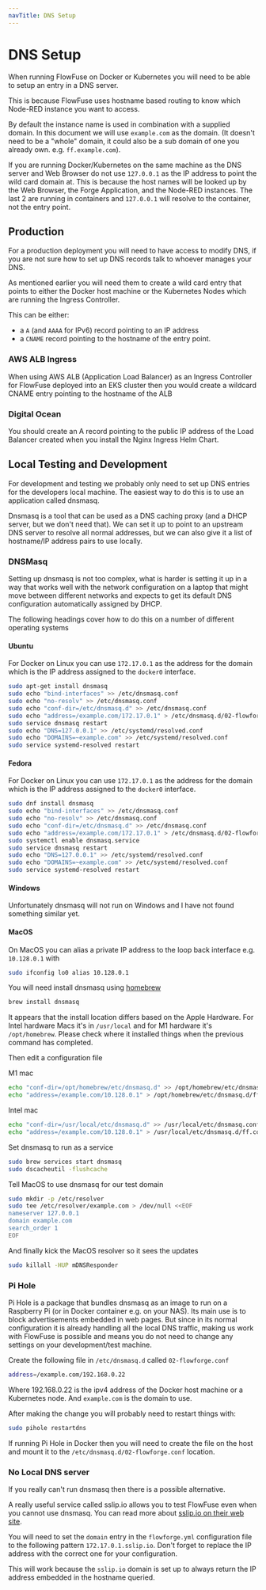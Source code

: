 ```yaml
---
navTitle: DNS Setup
---
```


# DNS Setup

When running FlowFuse on Docker or Kubernetes you will need to be able to setup an entry in a DNS server.

This is because FlowFuse uses hostname based routing to know which Node-RED instance you want to access.

By default the instance name is used in combination with a supplied domain. In this document we will use `example.com` as the domain. (It doesn't need to be a "whole" domain, it could also be a sub domain of one you already own. e.g. `ff.example.com`).

If you are running Docker/Kubernetes on the same machine as the DNS server and Web Browser do not use `127.0.0.1` as the IP address to point the wild card domain at. This is because the host names will be looked up by the Web Browser, the Forge Application, and the Node-RED instances. The last 2 are running in containers and `127.0.0.1` will resolve to the container, not the entry point. 

## Production

For a production deployment you will need to have access to modify DNS, if you are not sure how to set up DNS records talk to whoever manages your DNS.

As mentioned earlier you will need them to create a wild card entry that points to either the Docker host machine or the Kubernetes Nodes which are running the Ingress Controller.

This can be either:

- a `A` (and `AAAA` for IPv6) record pointing to an IP address
- a `CNAME` record pointing to the hostname of the entry point.

### AWS ALB Ingress

When using AWS ALB (Application Load Balancer) as an Ingress Controller for FlowFuse deployed into an EKS cluster then you would create a wildcard CNAME entry pointing to the hostname of the ALB

### Digital Ocean 

You should create an A record pointing to the public IP address of the Load Balancer created when you install the Nginx Ingress Helm Chart.

## Local Testing and Development

For development and testing we probably only need to set up DNS entries for the developers local machine. The easiest way to do this is to use an application called dnsmasq.

Dnsmasq is a tool that can be used as a DNS caching proxy (and a DHCP server, but we don't need that). We can set it up to point to an upstream DNS server to resolve all normal addresses, but we can also give it a list of hostname/IP address pairs to use locally.

### DNSMasq

Setting up dnsmasq is not too complex, what is harder is setting it up in a way that works well with the network configuration on a laptop that might move between different networks and expects to get its default DNS configuration automatically assigned by DHCP.

The following headings cover how to do this on a number of different operating systems

#### Ubuntu

For Docker on Linux you can use `172.17.0.1` as the address for the domain which is the IP address assigned to the `docker0` interface.

```bash
sudo apt-get install dnsmasq
sudo echo "bind-interfaces" >> /etc/dnsmasq.conf
sudo echo "no-resolv" >> /etc/dnsmasq.conf
sudo echo "conf-dir=/etc/dnsmasq.d" >> /etc/dnsmasq.conf
sudo echo "address=/example.com/172.17.0.1" > /etc/dnsmasq.d/02-flowforge.conf
sudo service dnsmasq restart
sudo echo "DNS=127.0.0.1" >> /etc/systemd/resolved.conf
sudo echo "DOMAINS=~example.com" >> /etc/systemd/resolved.conf
sudo service systemd-resolved restart
```

#### Fedora

For Docker on Linux you can use `172.17.0.1` as the address for the domain which is the IP address assigned to the `docker0` interface.


```bash
sudo dnf install dnsmasq
sudo echo "bind-interfaces" >> /etc/dnsmasq.conf
sudo echo "no-resolv" >> /etc/dnsmasq.conf
sudo echo "conf-dir=/etc/dnsmasq.d" >> /etc/dnsmasq.conf
sudo echo "address=/example.com/172.17.0.1" > /etc/dnsmasq.d/02-flowforge.conf
sudo systemctl enable dnsmasq.service
sudo service dnsmasq restart
sudo echo "DNS=127.0.0.1" >> /etc/systemd/resolved.conf
sudo echo "DOMAINS=~example.com" >> /etc/systemd/resolved.conf
sudo service systemd-resolved restart
```

#### Windows

Unfortunately dnsmasq will not run on Windows and I have not found something similar yet.

#### MacOS

On MacOS you can alias a private IP address to the loop back interface e.g. `10.128.0.1` with

```bash
sudo ifconfig lo0 alias 10.128.0.1
```

You will need install dnsmasq using [homebrew](https://docs.brew.sh/Installation)

```bash
brew install dnsmasq
```

It appears that the install location differs based on the Apple Hardware. For Intel hardware Macs it's in `/usr/local` and for M1 hardware it's `/opt/homebrew`. Please check where it installed things when the previous command has completed.

Then edit a configuration file 

M1 mac
```bash
echo "conf-dir=/opt/homebrew/etc/dnsmasq.d" >> /opt/homebrew/etc/dnsmasq.conf
echo "address=/example.com/10.128.0.1" > /opt/homebrew/etc/dnsmasq.d/ff.conf
```

Intel mac
```bash
echo "conf-dir=/usr/local/etc/dnsmasq.d" >> /usr/local/etc/dnsmasq.conf
echo "address=/example.com/10.128.0.1" > /usr/local/etc/dnsmasq.d/ff.conf
```

Set dnsmasq to run as a service

```bash
sudo brew services start dnsmasq
sudo dscacheutil -flushcache
```

Tell MacOS to use dnsmasq for our test domain

```bash
sudo mkdir -p /etc/resolver
sudo tee /etc/resolver/example.com > /dev/null <<EOF
nameserver 127.0.0.1
domain example.com
search_order 1
EOF
```

And finally kick the MacOS resolver so it sees the updates

```bash
sudo killall -HUP mDNSResponder
```

### Pi Hole

Pi Hole is a package that bundles dnsmasq as an image to run on a Raspberry Pi (or in Docker container e.g. on your NAS). Its main use is to block advertisements embedded in web pages. But since in its normal configuration it is already handling all the local DNS traffic, making us work with FlowFuse is possible and means you do not need to change any settings on your development/test machine.

Create the following file in `/etc/dnsmasq.d` called `02-flowforge.conf`

```bash
address=/example.com/192.168.0.22
```

Where 192.168.0.22 is the ipv4 address of the Docker host machine or a Kubernetes node. And `example.com` is the domain to use.

After making the change you will probably need to restart things with:

```bash
sudo pihole restartdns
```

If running Pi Hole in Docker then you will need to create the file on the host and mount it to the `/etc/dnsmasq.d/02-flowforge.conf` location.

### No Local DNS server

If you really can't run dnsmasq then there is a possible alternative.

A really useful service called sslip.io allows you to test FlowFuse even when you cannot use dnsmasq. You can read more about [sslip.io on their web site](https://sslip.io).

You will need to set the `domain` entry in the `flowforge.yml` configuration file to the following pattern `172.17.0.1.sslip.io`. Don't forget to replace the IP address with the correct one for your configuration.

This will work because the `sslip.io` domain is set up to always return the IP address embedded in the hostname queried. 

